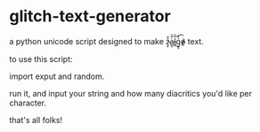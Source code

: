 # glitch-text-generator
a python unicode script designed to make ẓ̵̥̉̄a͈̹ͬ͂̑l̵͇ͤͮ͟g̱͉͗̌͡ȯ̸̷̵̖ text.

to use this script:

import exput and random.

run it, and input your string and how many diacritics you'd like per character.

that's all folks!
